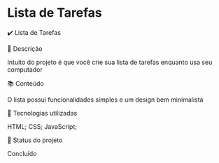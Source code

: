# Lista de Tarefas

✔️ Lista de Tarefas

📝 Descrição

Intuito do projeto é que você crie sua lista de tarefas enquanto usa seu computador

📚 Conteúdo

O lista possui funcionalidades simples e um design bem minimalista

🔧 Tecnologias utilizadas

HTML; CSS; JavaScript;

🎯 Status do projeto 

Concluído
